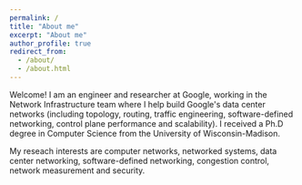 ```yaml
---
permalink: /
title: "About me"
excerpt: "About me"
author_profile: true
redirect_from: 
  - /about/
  - /about.html
---
```


Welcome! I am an engineer and researcher at Google, working in the Network Infrastructure team where I help build Google's data center networks (including topology, routing, traffic engineering, software-defined networking, control plane performance and scalability). I received a Ph.D degree in Computer Science from the University of Wisconsin-Madison. 

My reseach interests are computer networks, networked systems, data center networking, software-defined networking, congestion control, network measurement and security.
